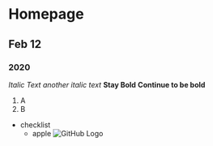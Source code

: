 # Homepage
## Feb 12
### 2020
*Italic Text*
_another italic text_
**Stay Bold**
__Continue to be bold__

1. A
2. B

- checklist
  - apple
![GitHub Logo](/images/logo.png)
